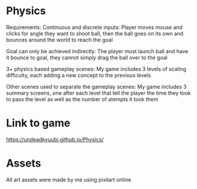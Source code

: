 # Physics
Requirements:
Continuous and discrete inputs: Player moves mouse and clicks for angle they want to shoot ball,
then the ball goes on its own and bounces around the world to reach the goal

Goal can only be achieved indirectly: The player must launch ball and have it bounce to goal,
they cannot simply drag the ball over to the goal

3+ physics based gameplay scenes: My game includes 3 levels of scaling difficulty, each adding a new concept
to the previous levels

Other scenes used to separate the gameplay scenes: My game includes 3 summary screens, one after each level that tell the player the time they took to pass the level as well as the number of atempts it took them

# Link to game
https://undeadkyuubi.github.io/Physics/

# Assets
All art assets were made by me using pixilart online